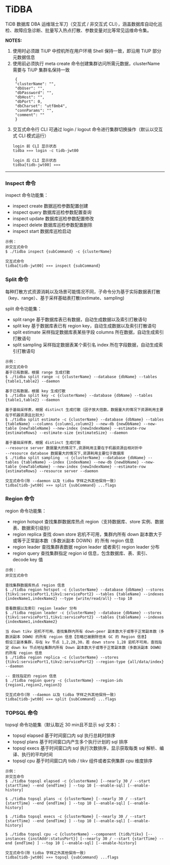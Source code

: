 # TiDBA

TiDB 数据库 DBA 运维瑞士军刀（交互式 / 非交互式 CLI），涵盖数据库自动化巡检、故障应急诊断、批量写入热点打散、参数变量对比等常见运维命令集。

**NOTES:**
1. 使用时必须跟 TiUP 中控机所在用户环境 Shell 保持一致，即沿用 TiUP 部分元数据信息
2. 使用前必须执行 meta create 命令创建集群访问所需元数据，clusterName 需要与 TiUP 集群名保持一致
   ```
    {                                     
    "clusterName": "",                   
    "dbUser": "",                        
    "dbPassword": "",                    
    "dbHost": "",                        
    "dbPort": 0,                         
    "dbCharset": "utf8mb4",              
    "connParams": "",                    
    "comment": ""                        
    }   
   ```
3. 交互式命令行 CLI 可通过 login / logout 命令进行集群切换操作（默认以交互式 CLI 模式运行）
    ```
    login 前 CLI 显示状态
    tidba »»» login -c tidb-jwt00

    login 后 CLI 显示状态
    tidba[tidb-jwt00] »»» 
    ```
---

### Inspect 命令

inspect 命令功能集：
- inspect create 数据巡检参数配置创建
- inspect query  数据库巡检参数配置查询
- inspect update 数据库巡检参数配置修改
- inspect delete 数据库巡检参数配置删除
- inspect start 数据库巡检启动
  
```
示例：
非交互式命令
$ ./tidba inspect {subCommand} -c {clusterName}

交互式命令
tidba[tidb-jwt00] »»» inspect {subCommand}
```
### Split 命令

每种打散方式资源消耗以及场景可能情况不同，子命令分为基于实际数据表打散（key、range）、基于采样基础表打散(estimate、sampling)

split 命令功能集：
- split range 基于数据库表已有数据，自动生成数据以及索引打散语句
- split key 基于数据库表已有 region key，自动生成数据以及索引打散语句
- split estimate 采样指定数据库表某些字段 columns 所在数据，自动生成索引打散语句
- split sampling 采样指定数据表某个索引名 index 所在字段数据，自动生成索引打散语句

```
示例：
非交互式命令
基于已有数据，根据 range 生成打散
$ ./tidba split range -c {clusterName} --database {dbName} --tables {table1,table2} --daemon

基于已有数据，根据 key 生成打散
$ ./tidba split key -c {clusterName} --database {dbName} --tables {table1,table2} --daemon

基于基础采样表，根据 distinct 生成打散（因子放大倍数，数据量大的情况下资源耗用主要在于机器资源且比较大）
$ ./tidba split estimate -c {clusterName} --database {dbName} --tables {tableName} --columns {column1,column2} --new-db {newDbName} --new-table {newTableName} --new-index {newIndexName} --estimate-row {estimateRows} --estimate-size {estimateSize} --daemon

基于基础采样表，根据 distinct 生成打散
--resource server 数据量大的情况下,资源耗用主要在于机器资源且相对折中
--resource database 数据量大的情况下,资源耗用主要位于数据库
$ ./tidba split sampling  -c {clusterName} --database {dbName} --tables {tableName} --index {indexName} --new-db {newDbName} --new-table {newTableName} --new-index {newIndexName} --estimate-row {estimateRows} --resource server --daemon

交互式命令(除 --daemon 以及 tidba 字样之外其他保持一致)
tidba[tidb-jwt00] »»» split {subCommand} ...flags
```
### Region 命令

region 命令功能集：
- region hotspot 查找集群数据库热点 region（支持数据库、store 实例、数据表、数据索引级别）
- region replica 查找 down store 宕机不可用，集群内所有 down 副本数大于或等于正常副本数（多数派副本 DOWN）的 所有 region 信息
- region leader  查找集群表数据 region leader 或者索引 region leader 分布
- region query  查找集群指定 region id 信息，包含数据库、表、索引、decode key 值

```
示例：
非交互式命令

查找集群数据库热点 region 信息
$ ./tidba region hotspot -c {clusterName} --database {dbName} --stores {tikv1:servicePort1,tikv1:servicePort2} --tables {tableName} --indexes {indexName1,indexName2} --type {write/read/all} --top 10

查看数据以及索引 region leader 分布
$ ./tidba region leader -c {clusterName} --database {dbName} --stores {tikv1:servicePort1,tikv1:servicePort2} --tables {tableName} --indexes {indexName1,indexName2}

当 down tikv 宕机不可用，查找集群内所有 down-peer 副本数大于或等于正常副本数（多数派副本 DOWN）的所有 region 信息【忽略已被删除但未 GC 的 Region 信息】
假设三副本集群，存在 kv 节点 1,2,28,30，若 down store 1,28 宕机不可用，查找指定 down kv 节点地址集群内所有 Down 副本数大于或等于正常副本数（多数派副本 DOWN）的所有 region 信息
$ ./tidba region replica -c {clusterName} --stores {tikv1:servicePort1,tikv2:servicePort2} --region-type {all/data/index} --daemon

-- 查找指定的 region 信息
$ ./tidba region query -c {clusterName} --region-ids {region1,region2,region3} 

交互式命令(除 --daemon 以及 tidba 字样之外其他保持一致)
tidba[tidb-jwt00] »»» split {subCommand} ...flags
```
### TOPSQL 命令

topsql 命令功能集（默认取近 30 min且不显示 sql 文本）：
- topsql elapsed 基于时间窗口内 sql 执行总耗时排序
- topsql plans 基于时间窗口内产生多个执行计划的 sql 排序
- topsql execs 基于时间窗口内 sql 执行次数排序，显示获取每类 sql 解析、编译、执行的平均时间
- topsql cpu 基于时间窗口内 tidb / tikv 组件或者实例集群 cpu 维度排序

```
示例：
非交互命令
$ ./tidba topsql elapsed -c {clusterName} [--nearly 30 / --start {startTime} --end {endTime} ] --top 10 [--enable-sql] [--enable-history]

$ ./tidba topsql plans -c {clusterName} [--nearly 30 / --start {startTime} --end {endTime} ] --top 10 [--enable-sql] [--enable-history]

$ ./tidba topsql execs -c {clusterName} [--nearly 30 / --start {startTime} --end {endTime} ] --top 10 [--enable-sql] [--enable-history]

$ ./tidba topsql cpu -c {clusterName} --component {tidb/tikv} [--instances {instAddr:statusPort}] [--nearly 30 / --start {startTime} --end {endTime} ] --top 10 [--enable-sql] [--enable-history]

交互式命令(除 tidba 字样之外其他保持一致)
tidba[tidb-jwt00] »»» topsql {subCommand} ...flags
```

